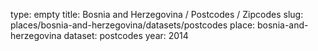 type: empty
title: Bosnia and Herzegovina / Postcodes / Zipcodes
slug: places/bosnia-and-herzegovina/datasets/postcodes
place: bosnia-and-herzegovina
dataset: postcodes
year: 2014
